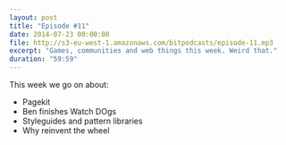 ```yaml
---
layout: post
title: "Episode #11"
date: 2014-07-23 00:00:00
file: http://s3-eu-west-1.amazonaws.com/bitpodcasts/episode-11.mp3
excerpt: "Games, communities and web things this week. Weird that."
duration: "59:59"
---
```


This week we go on about:

* Pagekit
* Ben finishes Watch DOgs
* Styleguides and pattern libraries
* Why reinvent the wheel
